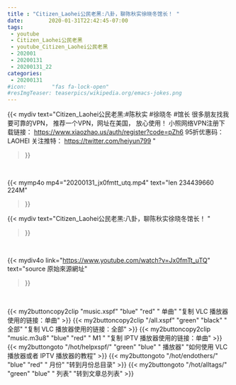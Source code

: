 ```yaml
---
title : "Citizen_Laohei公民老黑:八卦，聊陈秋实徐晓冬馆长！ "
date:        2020-01-31T22:42:45-07:00
tags:
 - youtube
 - Citizen_Laohei公民老黑
 - youtube_Citizen_Laohei公民老黑
 - 202001
 - 20200131
 - 20200131_22
categories:
 - 20200131
#icon:        "fas fa-lock-open"
#resImgTeaser: teaserpics/wikipedia.org/emacs-jokes.png
---
```


{{< mydiv text="Citizen_Laohei公民老黑:#陈秋实 #徐晓冬 #馆长  很多朋友找我要可靠的VPN， 推荐一个VPN，网址在美国， 放心使用！ 小照网络VPN注册下载链接： https://www.xiaozhao.us/auth/register?code=pZh6 95折优惠码：LAOHEI  关注推特： https://twitter.com/heiyun799 "
>}}
<br>


{{< mymp4o mp4="20200131_jx0fmtt_utq.mp4"
text="len 234439660    224M"
>}}


{{< mydiv text="Citizen_Laohei公民老黑:八卦，聊陈秋实徐晓冬馆长！ "
>}}
<br>

{{< mydiv4o link="https://www.youtube.com/watch?v=Jx0fmTt_uTQ"
text="source 原始來源網址"
>}}


<br>

{{< my2buttoncopy2clip "music.xspf"        "blue"   "red"    " 单曲"  "复制 VLC 播放器使用的链接：单曲" >}} {{< my2buttoncopy2clip "/all.xspf"         "green"  "black"  " 全部"  "复制 VLC 播放器使用的链接：全部" >}} {{< my2buttoncopy2clip "music.m3u8"        "blue"   "red"    " M1 "    "复制 IPTV 播放器使用的链接：单曲" >}} {{< my2buttongoto      "/hot/helpxspf/"    "green"  "blue"   " 播放器" "如何使用 VLC 播放器或者 IPTV 播放器的教程" >}} {{< my2buttongoto      "/hot/endothers/"   "blue"   "red"    " 月份"   "转到月份总目录" >}} {{< my2buttongoto      "/hot/alltags/"     "green"  "blue"   " 列表"   "转到文章总列表" >}} 
